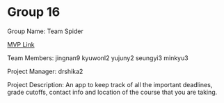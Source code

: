 # Group 16
Group Name: Team Spider

[MVP Link](https://docs.google.com/document/d/1Pp66mlivtYYcQ11E7hSmeL3Ff_71C9ShpKb6UikNmck/edit?usp=sharing)

Team Members: jingnan9	kyuwonl2	yujuny2	seungyi3 minkyu3

Project Manager: drshika2

Project Description: An app to keep track of all the important deadlines, grade cutoffs, contact info and location of the course that you are taking. 
